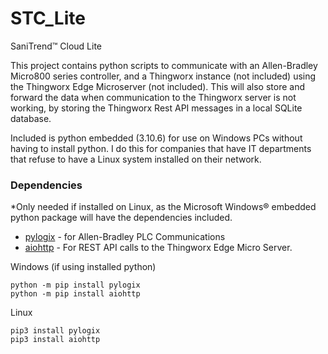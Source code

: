 # STC_Lite 
SaniTrend™ Cloud Lite

This project contains python scripts to communicate with an Allen-Bradley Micro800 series controller, and a Thingworx instance (not included)
using the Thingworx Edge Microserver (not included). This will also store and forward the data when communication to the Thingworx server 
is not working, by storing the Thingworx Rest API messages in a local SQLite database.

Included is python embedded (3.10.6) for use on Windows PCs without having to install python. I do this for companies that have IT departments that 
refuse to have a Linux system installed on their network.

### Dependencies
*Only needed if installed on Linux, as the Microsoft Windows® embedded python package will have the dependencies included.

- [pylogix](https://github.com/dmroeder/pylogix) - for Allen-Bradley PLC Communications
- [aiohttp](https://github.com/aio-libs/aiohttp) - For REST API calls to the Thingworx Edge Micro Server.

Windows (if using installed python)
```console
python -m pip install pylogix
python -m pip install aiohttp
```

Linux
```console
pip3 install pylogix
pip3 install aiohttp
```